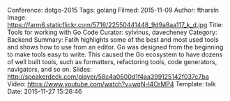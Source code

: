 Conference: dotgo-2015
Tags: golang
Filmed: 2015-11-09
Author: ftharsln
Image: https://farm6.staticflickr.com/5716/22550441448_9d9a8aa117_k_d.jpg
Title: Tools for working with Go Code
Curator: sylvinus, davecheney
Category: Backend
Summary: Fatih highlights some of the best and most used tools and shows how to use from an editor. Go was designed from the beginning to make tools easy to write. This caused the Go ecosystem to have dozens of well built tools, such as formatters, refactoring tools, code generators, navigators, and so on.
Slides: http://speakerdeck.com/player/58c4a0600d1f4aa399125142f037c7ba
Video: https://www.youtube.com/watch?v=wqN-l4OrMP4
Template: talk
Date: 2015-11-27 15:26:46